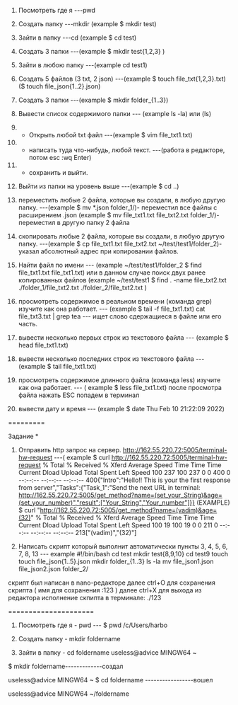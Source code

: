 1) Посмотреть где я ---pwd
2) Создать папку ---mkdir (example $ mkdir test)

3) Зайти в папку ---cd (example $ cd test)
4) Создать 3 папки ---(example $ mkdir test{1,2,3} )

5) Зайти в любою папку ---(example cd test1)
6) Создать 5 файлов (3 txt, 2 json) ---(example $ touch file_txt{1,2,3}.txt)
($ touch file_json{1..2}.json)

7) Создать 3 папки ---(example $ mkdir folder_{1..3})

8. Вывести список содержимого папки --- (example ls -la) или (ls)
9) + Открыть любой txt файл ---(example   $ vim file_txt1.txt)
10) + написать туда что-нибудь, любой текст. ---(работа в редакторе, потом esc :wq Enter) 
11) + сохранить и выйти. 

12) Выйти из папки на уровень выше ---(example $ cd ..)
13) переместить любые 2 файла, которые вы создали, в любую другую папку. ---(example $ mv *.json folder_1/)- переместил все файлы с расширением .json
(example $ mv file_txt1.txt file_txt2.txt folder_1/)- переместил в другую папку 2 файла 


14) скопировать любые 2 файла, которые вы создали, в любую другую папку. ---(example $ cp file_txt1.txt file_txt2.txt ~/test/test1/folder_2)-указал абсолютный адрес
при копировании файлов.

15) Найти файл по имени --- 
(example  ~/test/test1/folder_2
$ find file_txt1.txt
file_txt1.txt) 
или в данном случае поиск двух ранее копированных файлов 
(example ~/test/test1
$ find . -name file_txt2.txt
./folder_1/file_txt2.txt
./folder_2/file_txt2.txt )


16) просмотреть содержимое в реальном времени (команда grep) изучите как она работает. --- (example $ tail -f file_txt1.txt)
cat file_txt3.txt | grep tea ---  ищет слово сдержащиеся в файле или его часть.





17) вывести несколько первых строк из текстового файла --- (example $ head file_txt1.txt)

18) вывести несколько последних строк из текстового файла --- (example $ tail file_txt1.txt)

19) просмотреть содержимое длинного файла (команда less) изучите как она работает. --- ( example $ less file_txt1.txt) 
после просмотра файла нажать ESC попадем в терминал

20) вывести дату и время --- (example $ date
Thu Feb 10 21:22:09     2022)

=========

Задание *
1) Отправить http запрос на сервер.
http://162.55.220.72:5005/terminal-hw-request ---( example $ curl http://162.55.220.72:5005/terminal-hw-request
  % Total    % Received % Xferd  Average Speed   Time    Time     Time  Current
                                 Dload  Upload   Total   Spent    Left  Speed
100   237  100   237    0     0    400      0 --:--:-- --:--:-- --:--:--   400{"Intro":"Hello!! This is your the first response from server","Tasks":{"Task_1":"Send the next URL in terminal: http://162.55.220.72:5005/get_method?name=(set_your_String)&age=(set_your_number)","result":["Your_String","Your_number"]}}
(EXAMPLE)
$ curl "http://162.55.220.72:5005/get_method?name=(vadim)&age=(32)"
  % Total    % Received % Xferd  Average Speed   Time    Time     Time  Current
                                 Dload  Upload   Total   Spent    Left  Speed
100    19  100    19    0     0    211      0 --:--:-- --:--:-- --:--:--   213["(vadim)","(32)"]





2) Написать скрипт который выполнит автоматически пункты 3, 4, 5, 6, 7, 8, 13 --- example
#!/bin/bash
cd test
mkdir test{8,9,10}
cd test9
touch touch file_json{1..5}.json
mkdir folder_{1..3}
ls -la
mv file_json1.json file_json2.json folder_2/

скрипт был написан в nano-редакторе 
далее ctrl+O для сохранения скрипта ( имя для сохранения :123 )
далее ctrl+X для выхода из редактора
исполнение скпипта в терминале: ./123





=====================
1) Посмотреть где я - pwd --- $ pwd
/c/Users/harbo

2) Создать папку - mkdir foldername
3) Зайти в папку - cd foldername
useless@advice MINGW64 ~


$ mkdir foldername-------------создал

useless@advice MINGW64 ~
$ cd foldername  -----------------вошел

useless@advice MINGW64 ~/foldername  



